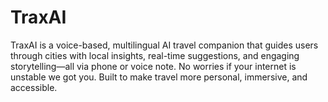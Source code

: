 # TraxAI
TraxAI is a voice-based, multilingual AI travel companion that guides users through cities with local insights, real-time suggestions, and engaging storytelling—all via phone or voice note. No worries if your internet is unstable we got you. Built to make travel more personal, immersive, and accessible.
